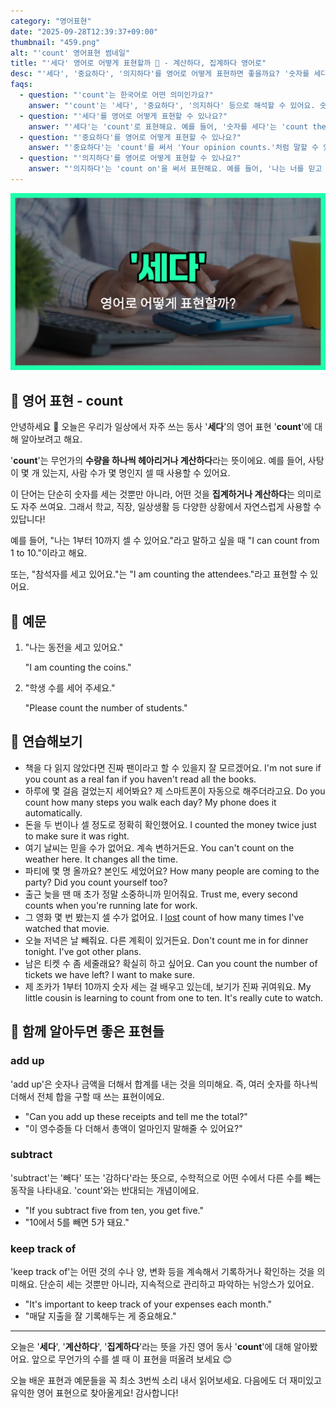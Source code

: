 ```yaml
---
category: "영어표현"
date: "2025-09-28T12:39:37+09:00"
thumbnail: "459.png"
alt: "'count' 영어표현 썸네일"
title: "'세다' 영어로 어떻게 표현할까 🔢 - 계산하다, 집계하다 영어로"
desc: "'세다', '중요하다', '의지하다'를 영어로 어떻게 표현하면 좋을까요? '숫자를 세다', '네 의견도 중요하게 생각해', '나는 너를 믿고 있어' 등을 영어로 표현하는 법을 배워봅시다. 다양한 예문을 통해서 연습하고 본인의 표현으로 만들어 보세요."
faqs:
  - question: "'count'는 한국어로 어떤 의미인가요?"
    answer: "'count'는 '세다', '중요하다', '의지하다' 등으로 해석할 수 있어요. 숫자를 세는 것뿐만 아니라, 누군가를 믿거나 중요하게 여길 때도 쓸 수 있어요."
  - question: "'세다'를 영어로 어떻게 표현할 수 있나요?"
    answer: "'세다'는 'count'로 표현해요. 예를 들어, '숫자를 세다'는 'count the numbers'라고 해요."
  - question: "'중요하다'를 영어로 어떻게 표현할 수 있나요?"
    answer: "'중요하다'는 'count'를 써서 'Your opinion counts.'처럼 말할 수 있어요. 이 표현은 '네 의견도 중요해'라는 뜻이에요."
  - question: "'의지하다'를 영어로 어떻게 표현할 수 있나요?"
    answer: "'의지하다'는 'count on'을 써서 표현해요. 예를 들어, '나는 너를 믿고 있어'는 'I count on you.'라고 해요."
---
```


!['count' 영어표현](./459.png)

## 🌟 영어 표현 - count

안녕하세요 👋 오늘은 우리가 일상에서 자주 쓰는 동사 '**세다**'의 영어 표현 '**count**'에 대해 알아보려고 해요.

'**count**'는 무언가의 **수량을 하나씩 헤아리거나 계산하다**라는 뜻이에요. 예를 들어, 사탕이 몇 개 있는지, 사람 수가 몇 명인지 셀 때 사용할 수 있어요.

이 단어는 단순히 숫자를 세는 것뿐만 아니라, 어떤 것을 **집계하거나 계산하다**는 의미로도 자주 쓰여요. 그래서 학교, 직장, 일상생활 등 다양한 상황에서 자연스럽게 사용할 수 있답니다!

예를 들어, "나는 1부터 10까지 셀 수 있어요."라고 말하고 싶을 때 "I can count from 1 to 10."이라고 해요.

또는, "참석자를 세고 있어요."는 "I am counting the attendees."라고 표현할 수 있어요.

## 📖 예문

1. "나는 동전을 세고 있어요."

   "I am counting the coins."

2. "학생 수를 세어 주세요."

   "Please count the number of students."

## 💬 연습해보기

<ul data-interactive-list>

  <li data-interactive-item>
    <span data-toggler>책을 다 읽지 않았다면 진짜 팬이라고 할 수 있을지 잘 모르겠어요.</span>
    <span data-answer>I'm not sure if you count as a real fan if you haven't read all the books.</span>
  </li>

  <li data-interactive-item>
    <span data-toggler>하루에 몇 걸음 걸었는지 세어봐요? 제 스마트폰이 자동으로 해주더라고요.</span>
    <span data-answer>Do you count how many steps you walk each day? My phone does it automatically.</span>
  </li>

  <li data-interactive-item>
    <span data-toggler>돈을 두 번이나 셀 정도로 정확히 확인했어요.</span>
    <span data-answer>I counted the money twice just to make sure it was right.</span>
  </li>

  <li data-interactive-item>
    <span data-toggler>여기 날씨는 믿을 수가 없어요. 계속 변하거든요.</span>
    <span data-answer>You can't count on the weather here. It changes all the time.</span>
  </li>

  <li data-interactive-item>
    <span data-toggler>파티에 몇 명 올까요? 본인도 세었어요?</span>
    <span data-answer>How many people are coming to the party? Did you count yourself too?</span>
  </li>

  <li data-interactive-item>
    <span data-toggler>출근 늦을 땐 매 초가 정말 소중하니까 믿어줘요.</span>
    <span data-answer>Trust me, every second counts when you're running late for work.</span>
  </li>

  <li data-interactive-item>
    <span data-toggler>그 영화 몇 번 봤는지 셀 수가 없어요.</span>
    <span data-answer>I <a href="/blog/in-english/457.lose/">lost</a> count of how many times I've watched that movie.</span>
  </li>

  <li data-interactive-item>
    <span data-toggler>오늘 저녁은 날 빼줘요. 다른 계획이 있거든요.</span>
    <span data-answer>Don't count me in for dinner tonight. I've got other plans.</span>
  </li>

  <li data-interactive-item>
    <span data-toggler>남은 티켓 수 좀 세줄래요? 확실히 하고 싶어요.</span>
    <span data-answer>Can you count the number of tickets we have left? I want to make sure.</span>
  </li>

  <li data-interactive-item>
    <span data-toggler>제 조카가 1부터 10까지 숫자 세는 걸 배우고 있는데, 보기가 진짜 귀여워요.</span>
    <span data-answer>My little cousin is learning to count from one to ten. It's really cute to watch.</span>
  </li>

</ul>

## 🤝 함께 알아두면 좋은 표현들

### add up

'add up'은 숫자나 금액을 더해서 합계를 내는 것을 의미해요. 즉, 여러 숫자를 하나씩 더해서 전체 합을 구할 때 쓰는 표현이에요.

- "Can you add up these receipts and tell me the total?"
- "이 영수증들 다 더해서 총액이 얼마인지 말해줄 수 있어요?"

### subtract

'subtract'는 '빼다' 또는 '감하다'라는 뜻으로, 수학적으로 어떤 수에서 다른 수를 빼는 동작을 나타내요. 'count'와는 반대되는 개념이에요.

- "If you subtract five from ten, you get five."
- "10에서 5를 빼면 5가 돼요."

### keep track of

'keep track of'는 어떤 것의 수나 양, 변화 등을 계속해서 기록하거나 확인하는 것을 의미해요. 단순히 세는 것뿐만 아니라, 지속적으로 관리하고 파악하는 뉘앙스가 있어요.

- "It's important to keep track of your expenses each month."
- "매달 지출을 잘 기록해두는 게 중요해요."

---

오늘은 '**세다**', '**계산하다**', '**집계하다**'라는 뜻을 가진 영어 동사 '**count**'에 대해 알아봤어요. 앞으로 무언가의 수를 셀 때 이 표현을 떠올려 보세요 😊

오늘 배운 표현과 예문들을 꼭 최소 3번씩 소리 내서 읽어보세요. 다음에도 더 재미있고 유익한 영어 표현으로 찾아올게요! 감사합니다!
